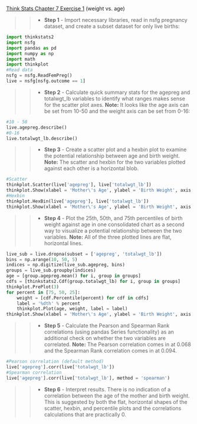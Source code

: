 [Think Stats Chapter 7 Exercise 1](http://greenteapress.com/thinkstats2/html/thinkstats2008.html#toc70) (weight vs. age)

>> * **Step 1** - Import necessary libraries, read in nsfg pregnancy dataset, and create a subset dataset for only live births:
```python
import thinkstats2
import nsfg
import pandas as pd
import numpy as np
import math
import thinkplot
#Read data
nsfg = nsfg.ReadFemPreg()
live = nsfg[nsfg.outcome == 1]
```
>> * **Step 2** - Calculate quick summary stats for the agepreg and totalwgt_lb variables to identify what ranges makes sense for the scatter plot axes. **Note:** It looks like the age axis can be set from 10-50 and the weight axis can be set from 0-16:
```python
#10 - 50
live.agepreg.describe()
#0-16
live.totalwgt_lb.describe()
```
>> * **Step 3** - Create a scatter plot and a hexbin plot to examine the potential relationship between age and birth weight. **Note:** The scatter and hexbin for the two variables plotted against each other is a horizontal blob.
```python
#Scatter
thinkplot.Scatter(live['agepreg'], live['totalwgt_lb'])
thinkplot.Show(xlabel = 'Mother\'s Age', ylabel = 'Birth Weight', axis = [10, 50, 0, 16])
#Hexbin
thinkplot.HexBin(live['agepreg'], live['totalwgt_lb'])
thinkplot.Show(xlabel = 'Mother\'s Age', ylabel = 'Birth Weight', axis = [10, 50, 0, 16])
```
>> * **Step 4** - Plot the 25th, 50th, and 75th percentiles of birth weight against age in one consolidated chart as a second way to visualize a potential relationship between the two variables. **Note:** All of the three plotted lines are flat, horizontal lines.
```python
live_sub = live.dropna(subset = ['agepreg', 'totalwgt_lb'])
bins = np.arange(10, 50, 5)
indices = np.digitize(live_sub.agepreg, bins)
groups = live_sub.groupby(indices)
age = [group.agepreg.mean() for i, group in groups]
cdfs = [thinkstats2.Cdf(group.totalwgt_lb) for i, group in groups]
thinkplot.PrePlot(3)
for percent in [75, 50, 25]:
	weight = [cdf.Percentile(percent) for cdf in cdfs]
	label = '%dth' % percent
	thinkplot.Plot(age, weight, label = label)
thinkplot.Show(xlabel = 'Mother\'s Age', ylabel = 'Birth Weight', axis = [10, 50, 0, 16])
```
>> * **Step 5** - Calculate the Pearson and Spearman Rank correlations (using pandas Series functionality) as an additional check on whether the two variables are correlated. **Note:** The Pearson correlation comes in at 0.068 and the Spearman Rank correlation comes in at 0.094.
```python
#Pearson correlation (default method)
live['agepreg'].corr(live['totalwgt_lb'])
#Spearman correlation
live['agepreg'].corr(live['totalwgt_lb'], method = 'spearman')
```
>> * **Step 6** - Interpret results. There is no indication of a correlation between the age of the mother and birth weight. This is suggested by both the flat, horizontal shapes of the scatter, hexbin, and percentile plots and the correlations calculations that are practically 0.
